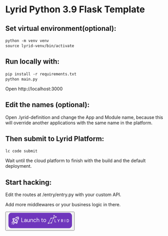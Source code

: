 ﻿# Lyrid Python 3.9 Flask Template

## Set virtual environment(optional):
```
python -m venv venv
source lyrid-venv/bin/activate
```

## Run locally with:
```
pip install -r requirements.txt
python main.py
```

Open http://localhost:3000

## Edit the names (optional):
Open .lyrid-definition and change the App and Module name, because this will override another applications with the same name in the platform.

## Then submit to Lyrid Platform:

```
lc code submit
```
Wait until the cloud platform to finish with the build and the default deployment.

## Start hacking:

Edit the routes at /entry/entry.py with your custom API. 

Add more middlewares or your business logic in there.

<a href="https://app.lyrid.io/login?one-click-deploy=true&origin=github&repository-url=https://github.com/LyridInc/Flask-Python3.9-Template.git&env=empty&project-type=Flask&repo-name=Flask-Python3.9-Template">
  <button>
    <img src="/entry/dist/assets/svg/ocd_deploy_to_lyrid.svg" style="height: 50px; width:200px;"/>
  </button>
</a>


